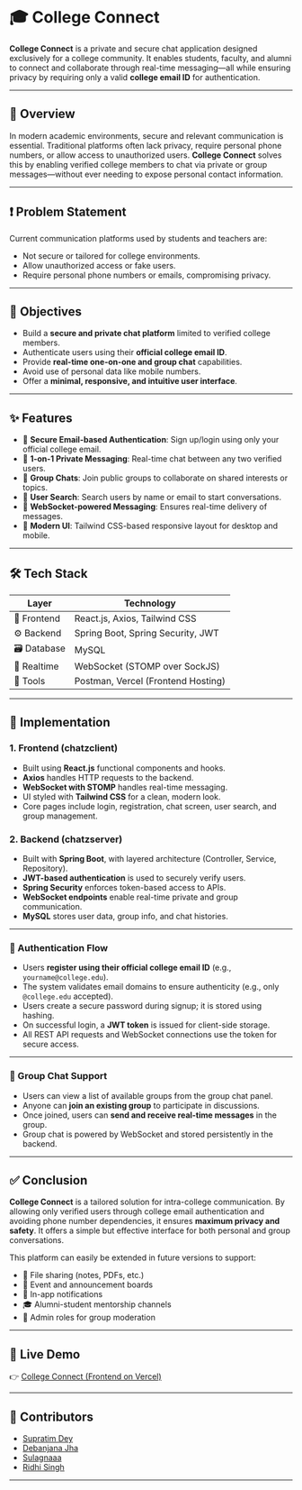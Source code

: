 # 🎓 College Connect

**College Connect** is a private and secure chat application designed exclusively for a college community. It enables students, faculty, and alumni to connect and collaborate through real-time messaging—all while ensuring privacy by requiring only a valid **college email ID** for authentication.

---

## 📌 Overview

In modern academic environments, secure and relevant communication is essential. Traditional platforms often lack privacy, require personal phone numbers, or allow access to unauthorized users. **College Connect** solves this by enabling verified college members to chat via private or group messages—without ever needing to expose personal contact information.

---

## ❗ Problem Statement

Current communication platforms used by students and teachers are:

- Not secure or tailored for college environments.
- Allow unauthorized access or fake users.
- Require personal phone numbers or emails, compromising privacy.

---

## 🎯 Objectives

- Build a **secure and private chat platform** limited to verified college members.
- Authenticate users using their **official college email ID**.
- Provide **real-time one-on-one and group chat** capabilities.
- Avoid use of personal data like mobile numbers.
- Offer a **minimal, responsive, and intuitive user interface**.

---

## ✨ Features

- 🔐 **Secure Email-based Authentication**: Sign up/login using only your official college email.
- 💬 **1-on-1 Private Messaging**: Real-time chat between any two verified users.
- 👥 **Group Chats**: Join public groups to collaborate on shared interests or topics.
- 🔎 **User Search**: Search users by name or email to start conversations.
- 📡 **WebSocket-powered Messaging**: Ensures real-time delivery of messages.
- 🎨 **Modern UI**: Tailwind CSS-based responsive layout for desktop and mobile.

---

## 🛠 Tech Stack

| Layer        | Technology                        |
|--------------|-----------------------------------|
| 🧠 Frontend   | React.js, Axios, Tailwind CSS      |
| ⚙️ Backend    | Spring Boot, Spring Security, JWT  |
| 🗃 Database   | MySQL                              |
| 🔄 Realtime   | WebSocket (STOMP over SockJS)      |
| 🧪 Tools      | Postman, Vercel (Frontend Hosting) |

---

## 🧱 Implementation

### 1. **Frontend (chatzclient)**
- Built using **React.js** functional components and hooks.
- **Axios** handles HTTP requests to the backend.
- **WebSocket with STOMP** handles real-time messaging.
- UI styled with **Tailwind CSS** for a clean, modern look.
- Core pages include login, registration, chat screen, user search, and group management.

### 2. **Backend (chatzserver)**
- Built with **Spring Boot**, with layered architecture (Controller, Service, Repository).
- **JWT-based authentication** is used to securely verify users.
- **Spring Security** enforces token-based access to APIs.
- **WebSocket endpoints** enable real-time private and group communication.
- **MySQL** stores user data, group info, and chat histories.

---

### 🔐 Authentication Flow

- Users **register using their official college email ID** (e.g., `yourname@college.edu`).
- The system validates email domains to ensure authenticity (e.g., only `@college.edu` accepted).
- Users create a secure password during signup; it is stored using hashing.
- On successful login, a **JWT token** is issued for client-side storage.
- All REST API requests and WebSocket connections use the token for secure access.

---

### 🧪 Group Chat Support

- Users can view a list of available groups from the group chat panel.
- Anyone can **join an existing group** to participate in discussions.
- Once joined, users can **send and receive real-time messages** in the group.
- Group chat is powered by WebSocket and stored persistently in the backend.
---

## ✅ Conclusion

**College Connect** is a tailored solution for intra-college communication. By allowing only verified users through college email authentication and avoiding phone number dependencies, it ensures **maximum privacy and safety**. It offers a simple but effective interface for both personal and group conversations.

This platform can easily be extended in future versions to support:

- 📎 File sharing (notes, PDFs, etc.)
- 📅 Event and announcement boards
- 🔔 In-app notifications
- 🎓 Alumni-student mentorship channels
- 👤 Admin roles for group moderation

---

## 🔗 Live Demo

👉 [College Connect (Frontend on Vercel)](https://college-connect-theta.vercel.app)

---

## 👥 Contributors

- [Supratim Dey](https://github.com/supratimsd)
- [Debanjana Jha](https://github.com/debanjanajha)
- [Sulagnaaa](https://github.com/sulagnaaa)
- [Ridhi Singh](https://github.com/Ridhi7595)

---

